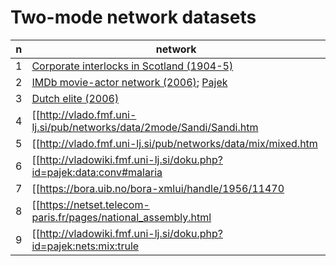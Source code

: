 # Two-mode network datasets


|  n | network  |
|----|----------|
|  1 | [Corporate interlocks in Scotland (1904-5)](http://vlado.fmf.uni-lj.si/pub/networks/data/esna/scotland.htm)    |
|  2 | [IMDb movie-actor network (2006)](http://mozart.diei.unipg.it/gdcontest/contest2005/gdevolving2005.html); [Pajek](http://vlado.fmf.uni-lj.si/pub/networks/data/GD/gd05/imdb.zip)   |
|  3 | [Dutch elite (2006)](http://vlado.fmf.uni-lj.si/pub/networks/data/2mode/DutchElite.htm)   |
|  4 | [[http://vlado.fmf.uni-lj.si/pub/networks/data/2mode/Sandi/Sandi.htm|Authorship in bib of Imrich W, Klavžar S. (1999) Graph products]]    |
|  5 | [[http://vlado.fmf.uni-lj.si/pub/networks/data/mix/mixed.htm|WorldCities]] [[https://www.lboro.ac.uk/microsites/geography/gawc/data.html|GaWC]]   |  
|  6 | [[http://vladowiki.fmf.uni-lj.si/doku.php?id=pajek:data:conv#malaria|Malaria]]   | 
|  7 | [[https://bora.uib.no/bora-xmlui/handle/1956/11470|The Periplus Maris Erythraei]]   |
|  8 | [[https://netset.telecom-paris.fr/pages/national_assembly.html|French National Assembly]]   |
|  9 | [[http://vladowiki.fmf.uni-lj.si/doku.php?id=pajek:nets:mix:trule|They rule 2004]] |

